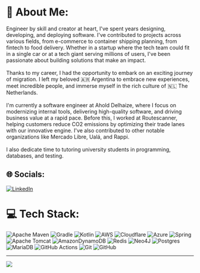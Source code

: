 # 💫 About Me:
Engineer by skill and creator at heart, I've spent years designing, developing, and deploying software. I've contributed to projects across various fields, from e-commerce to container shipping planning, from fintech to food delivery. Whether in a startup where the tech team could fit in a single car or at a tech giant serving millions of users, I've been passionate about building solutions that make an impact.<br><br>Thanks to my career, I had the opportunity to embark on an exciting journey of migration. I left my beloved 🇦🇷 Argentina to embrace new experiences, meet incredible people, and immerse myself in the rich culture of 🇳🇱 The Netherlands.<br><br>I'm currently a software engineer at Ahold Delhaize, where I focus on modernizing internal tools, delivering high-quality software, and driving business value at a rapid pace. Before this, I worked at Routescanner, helping customers reduce CO2 emissions by optimizing their trade lanes with our innovative engine. I've also contributed to other notable organizations like Mercado Libre, Ualá, and Rappi.<br><br>I also dedicate time to tutoring university students in programming, databases, and testing.


## 🌐 Socials:
[![LinkedIn](https://img.shields.io/badge/LinkedIn-%230077B5.svg?logo=linkedin&logoColor=white)](https://linkedin.com/in/fausto-moya/) 

# 💻 Tech Stack:
![Apache Maven](https://img.shields.io/badge/Apache%20Maven-C71A36?style=for-the-badge&logo=Apache%20Maven&logoColor=white) ![Gradle](https://img.shields.io/badge/Gradle-02303A.svg?style=for-the-badge&logo=Gradle&logoColor=white) ![Kotlin](https://img.shields.io/badge/kotlin-%237F52FF.svg?style=for-the-badge&logo=kotlin&logoColor=white) ![AWS](https://img.shields.io/badge/AWS-%23FF9900.svg?style=for-the-badge&logo=amazon-aws&logoColor=white) ![Cloudflare](https://img.shields.io/badge/Cloudflare-F38020?style=for-the-badge&logo=Cloudflare&logoColor=white) ![Azure](https://img.shields.io/badge/azure-%230072C6.svg?style=for-the-badge&logo=microsoftazure&logoColor=white) ![Spring](https://img.shields.io/badge/spring-%236DB33F.svg?style=for-the-badge&logo=spring&logoColor=white) ![Apache Tomcat](https://img.shields.io/badge/apache%20tomcat-%23F8DC75.svg?style=for-the-badge&logo=apache-tomcat&logoColor=black) ![AmazonDynamoDB](https://img.shields.io/badge/Amazon%20DynamoDB-4053D6?style=for-the-badge&logo=Amazon%20DynamoDB&logoColor=white) ![Redis](https://img.shields.io/badge/redis-%23DD0031.svg?style=for-the-badge&logo=redis&logoColor=white) ![Neo4J](https://img.shields.io/badge/Neo4j-008CC1?style=for-the-badge&logo=neo4j&logoColor=white) ![Postgres](https://img.shields.io/badge/postgres-%23316192.svg?style=for-the-badge&logo=postgresql&logoColor=white) ![MariaDB](https://img.shields.io/badge/MariaDB-003545?style=for-the-badge&logo=mariadb&logoColor=white) ![GitHub Actions](https://img.shields.io/badge/github%20actions-%232671E5.svg?style=for-the-badge&logo=githubactions&logoColor=white) ![Git](https://img.shields.io/badge/git-%23F05033.svg?style=for-the-badge&logo=git&logoColor=white) ![GitHub](https://img.shields.io/badge/github-%23121011.svg?style=for-the-badge&logo=github&logoColor=white)

---
[![](https://visitcount.itsvg.in/api?id=MoyaF&icon=0&color=4)](https://visitcount.itsvg.in)

<!-- Proudly created with GPRM ( https://gprm.itsvg.in ) -->
